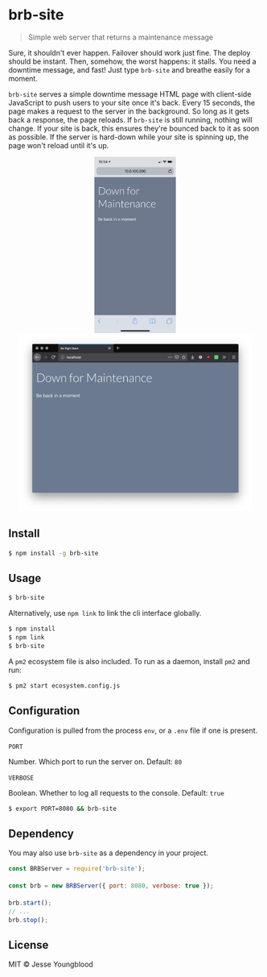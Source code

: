 # brb-site

> Simple web server that returns a maintenance message

Sure, it shouldn't ever happen. Failover should work just fine. The deploy should be instant. Then, somehow, the worst happens: it stalls. You need a downtime message, and fast! Just type `brb-site` and breathe easily for a moment.

`brb-site` serves a simple downtime message HTML page with client-side JavaScript to push users to your site once it's back. Every 15 seconds, the page makes a request to the server in the background. So long as it gets back a response, the page reloads. If `brb-site` is still running, nothing will change. If your site is back, this ensures they're bounced back to it as soon as possible. If the server is hard-down while your site is spinning up, the page won't reload until it's up.

<p align="center">
<img src="docs/mobile.png" height="350" /> <img src="docs/desktop.png" height="350" />
</p>

## Install

```bash
$ npm install -g brb-site
```

## Usage

```bash
$ brb-site
```

Alternatively, use `npm link` to link the cli interface globally.
```bash
$ npm install
$ npm link
$ brb-site
```

A `pm2` ecosystem file is also included. To run as a daemon, install `pm2` and run:
```bash
$ pm2 start ecosystem.config.js
```

## Configuration

Configuration is pulled from the process `env`, or a `.env` file if one is present.

`PORT`

Number. Which port to run the server on. Default: `80`

`VERBOSE`

Boolean. Whether to log all requests to the console. Default: `true`

```bash
$ export PORT=8080 && brb-site
```

## Dependency

You may also use `brb-site` as a dependency in your project.

```javascript
const BRBServer = require('brb-site');

const brb = new BRBServer({ port: 8080, verbose: true });

brb.start();
// ...
brb.stop();
```

## License

MIT © Jesse Youngblood
